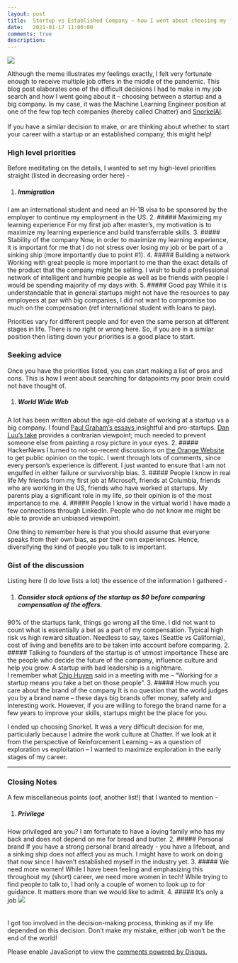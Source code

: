 ```yaml
---
layout: post
title:  Startup vs Established Company – how I went about choosing my first job after Master's
date:   2021-01-17 11:00:00
comments: true
description: 
---
```


<img class="img-fluid rounded z-depth-1" src="{{ site.baseurl }}/assets/img/job1.jpg">

Although the meme illustrates my feelings exactly, I felt very fortunate enough to receive multiple job offers in the middle of the pandemic. This blog post elaborates one of the difficult decisions I had to make in my job search and how I went going about it – choosing between a startup and a big company. In my case, it was the Machine Learning Engineer position at one of the few top tech companies (hereby called Chatter) and <a href="https://snorkel.ai/" target="blank">SnorkelAI</a>. 
<br><br>
If you have a similar decision to make, or are thinking about whether to start your career with a startup or an established company, this might help!

### High level priorities
Before meditating on the details, I wanted to set my high-level priorities straight (listed in decreasing order here) -  
1.	##### Immigration
I am an international student and need an H-1B visa to be sponsored by the employer to continue my employment in the US. 
2.	##### Maximizing my learning experience
For my first job after master’s, my motivation is to maximize my learning experience and build transferrable skills.
3.	##### Stability of the company
Now, in order to maximize my learning experience, it is important for me that I do not stress over losing my job or be part of a sinking ship (more importantly due to point #1).
4.	##### Building a network
Working with great people is more important to me than the exact details of the product that the company might be selling. I wish to build a professional network of intelligent and humble people as well as be friends with people I would be spending majority of my days with.
5.	##### Good pay
While it is understandable that in general startups might not have the resources to pay employees at par with big companies, I did not want to compromise too much on the compensation (ref international student with loans to pay).

Priorities vary for different people and for even the same person at different stages in life. There is no right or wrong here. So, if you are in a similar position then listing down your priorities is a good place to start. 

### Seeking advice

Once you have the priorities listed, you can start making a list of pros and cons. This is how I went about searching for datapoints my poor brain could not have thought of.

1.	##### World Wide Web
A lot has been written about the age-old debate of working at a startup vs a big company. I found <a href="http://www.paulgraham.com/articles.html" target="blank">Paul Graham’s essays </a> insightful and pro-startups. <a href="https://danluu.com/startup-tradeoffs/" target="blank">Dan Luu’s take</a> provides a contrarian viewpoint; much needed to prevent someone else from painting a rosy picture in your eyes.
2.	##### HackerNews
I turned to not-so-recent discussions on <a href="https://news.ycombinator.com/" target="blank">the Orange Website</a> to get public opinion on the topic. I went through lots of comments, since every person’s experience is different. I just wanted to ensure that I am not engulfed in either failure or survivorship bias. 
3.	##### People I know in real life
My friends from my first job at Microsoft, friends at Columbia, friends who are working in the US, friends who have worked at startups. My parents play a significant role in my life, so their opinion is of the most importance to me.
4.	##### People I know in the virtual world
I have made a few connections through LinkedIn. People who do not know me might be able to provide an unbiased viewpoint. 

One thing to remember here is that you should assume that everyone speaks from their own bias, as per their own experiences. Hence, diversifying the kind of people you talk to is important. 


### Gist of the discussion
Listing here (I do love lists a lot) the essence of the information I gathered - 
1.	##### Consider stock options of the startup as $0 before comparing compensation of the offers. 
90% of the startups tank, things go wrong all the time. I did not want to count what is essentially a bet as a part of my compensation. Typical high risk vs high reward situation.
Needless to say, taxes (Seattle vs California), cost of living and benefits are to be taken into account before comparing.
2.	##### Talking to founders of the startup is of utmost importance
These are the people who decide the future of the company, influence culture and help you grow. A startup with bad leadership is a nightmare. <br>
I remember what <a href="https://twitter.com/chipro" target="blank">Chip Huyen</a> said in a meeting with me – “Working for a startup means you take a bet on those people”.
3.	##### How much you care about the brand of the company
It is no question that the world judges you by a brand name – these days big brands offer money, safety and interesting work. However, if you are willing to forego the brand name for a few years to improve your skills, startups might be the place for you. 


I ended up choosing Snorkel. It was a very difficult decision for me, particularly because I admire the work culture at Chatter. If we look at it from the perspective of Reinforcement Learning – as a question of exploration vs exploitation – I wanted to maximize exploration in the early stages of my career.

<hr>

### Closing Notes 

A few miscellaneous points (oof, another list!) that I wanted to mention - 

1.	##### Privilege
How privileged are you? I am fortunate to have a loving family who has my back and does not depend on me for bread and butter. 
2.	##### Personal brand
If you have a strong personal brand already - you have a lifeboat, and a sinking ship does not affect you as much. I might have to work on doing that now since I haven’t established myself in the industry yet.
3.	##### We need more women!
While I have been feeling and emphasizing this throughout my (short) career, we need more women in tech! While trying to find people to talk to, I had only a couple of women to look up to for guidance. It matters more than we would like to admit. 
4.	##### It’s only a job
<img class="img-fluid rounded z-depth-1" src="{{ site.baseurl }}/assets/img/job2.jpg"> <br><br><br> 
I got too involved in the decision-making process, thinking as if my life depended on this decision. Don’t make my mistake, either job won’t be the end of the world!


<div id="disqus_thread"></div>
<script>
    /**
    *  RECOMMENDED CONFIGURATION VARIABLES: EDIT AND UNCOMMENT THE SECTION BELOW TO INSERT DYNAMIC VALUES FROM YOUR PLATFORM OR CMS.
    *  LEARN WHY DEFINING THESE VARIABLES IS IMPORTANT: https://disqus.com/admin/universalcode/#configuration-variables    */
    */
    var disqus_config = function () {
    this.page.url = "https://priyalaggarwal.github.io/";  // Replace PAGE_URL with your page's canonical URL variable
    this.page.identifier = startup-vs-corporate; // Replace PAGE_IDENTIFIER with your page's unique identifier variable
    };
    /**/
    (function() { // DON'T EDIT BELOW THIS LINE
    var d = document, s = d.createElement('script');
    s.src = 'https://https-priyalaggarwal-github-io.disqus.com/embed.js';
    s.setAttribute('data-timestamp', +new Date());
    (d.head || d.body).appendChild(s);
    })();
</script>
<noscript>Please enable JavaScript to view the <a href="https://disqus.com/?ref_noscript">comments powered by Disqus.</a></noscript>